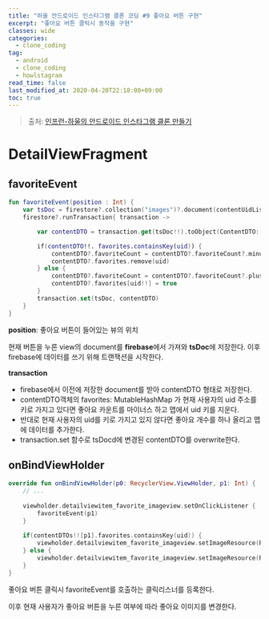 ```yaml
---
title: "하울 안드로이드 인스타그램 클론 코딩 #9 좋아요 버튼 구현"
excerpt: "좋아요 버튼 클릭시 동작을 구현"
classes: wide
categories: 
  - clone_coding
tag:
  - android
  - clone_coding
  - howlstagram
read_time: false
last_modified_at: 2020-04-20T22:18:00+09:00
toc: true
---
```


> 출처: [인프런-하울의 안드로이드 인스타그램 클론 만들기]([https://www.inflearn.com/course/%EC%9D%B8%EC%8A%A4%ED%83%80%EA%B7%B8%EB%9E%A8%EB%A7%8C%EB%93%A4%EA%B8%B0-%EC%95%88%EB%93%9C%EB%A1%9C%EC%9D%B4%EB%93%9C/dashboard](https://www.inflearn.com/course/인스타그램만들기-안드로이드/dashboard))



# DetailViewFragment

## favoriteEvent

```kotlin
fun favoriteEvent(position : Int) {
    var tsDoc = firestore?.collection("images")?.document(contentUidList[position])
    firestore?.runTransaction{ transaction ->

        var contentDTO = transaction.get(tsDoc!!).toObject(ContentDTO::class.java)

        if(contentDTO!!. favorites.containsKey(uid)) {
            contentDTO?.favoriteCount = contentDTO?.favoriteCount?.minus(1)
            contentDTO?.favorites.remove(uid)
        } else {
            contentDTO?.favoriteCount = contentDTO?.favoriteCount?.plus(1)
            contentDTO?.favorites[uid!!] = true
        }
        transaction.set(tsDoc, contentDTO)
    }
}
```

**position**: 좋아요 버튼이 들어있는 뷰의 위치

현재 버튼을 누른 view의 document를 **firebase**에서 가져와 **tsDoc**에 저장한다. 이후 firebase에 데이터를 쓰기 위해 트랜잭션을 시작한다. 

**transaction**

- firebase에서 이전에 저장한 document를 받아 contentDTO 형태로 저장한다. 
- contentDTO객체의 favorites: MutableHashMap 가 현재 사용자의 uid 주소를 키로 가지고 있다면 좋아요 카운트를 마이너스 하고 맵에서 uid 키를 지운다.
- 반대로 현재 사용자의 uid를 키로 가지고 있지 않다면 좋아요 개수를 하나 올리고 맵에 데이터를 추가한다.
- transaction.set 함수로 tsDocd에 변경된 contentDTO를 overwrite한다.



## onBindViewHolder

```kotlin
override fun onBindViewHolder(p0: RecyclerView.ViewHolder, p1: Int) {
    // ...
    
    viewholder.detailviewitem_favorite_imageview.setOnClickListener {
        favoriteEvent(p1)
    }
    
    if(contentDTOs!![p1].favorites.containsKey(uid)) {
        viewholder.detailviewitem_favorite_imageview.setImageResource(R.drawable.ic_favorite)
    } else {
        viewholder.detailviewitem_favorite_imageview.setImageResource(R.drawable.ic_favorite_border)
    }
}
```

좋아요 버튼 클릭시 favoriteEvent를 호출하는 클릭리스너를 등록한다.

이후 현재 사용자가 좋아요 버튼을 누른 여부에 따라 좋아요 이미지를 변경한다.